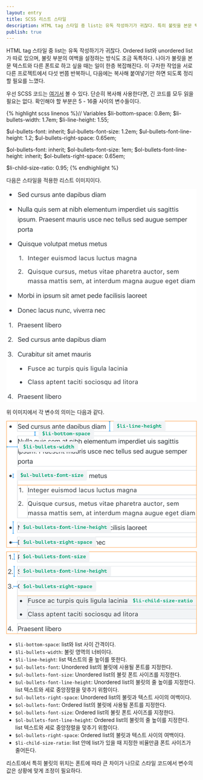 ```yaml
---
layout: entry
title: SCSS 리스트 스타일
description: HTML tag 스타일 중 list는 유독 작성하기가 귀찮다. 특히 불릿을 본문 텍스트와 다른 폰트로 하고 싶을때 일이 복잡해진다. 이를 쉽게 몇가지 변수만 조정하면 쓸 수 있도록 SCSS 코드를 써보았다.
publish: true
---
```


HTML tag 스타일 중 list는 유독 작성하기가 귀찮다. Ordered list와 unordered list가 따로 있으며, 불릿 부분의 여백을 설정하는 방식도 조금 독특하다. 나아가 불릿을 본문 텍스트와 다른 폰트로 하고 싶을 때는 일이 한층 복잡해진다. 이 구차한 작업을 서로 다른 프로젝트에서 다섯 번쯤 반복하니, 다음에는 복사해 붙여넣기만 하면 되도록 정리할 필요를 느꼈다. 

우선 SCSS 코드는 [여기서](https://gist.github.com/yeun/d824fc7b04b756508f4b0143535cec30) 볼 수 있다. 단순히 복사해 사용한다면, 긴 코드를 모두 읽을 필요는 없다. 확인해야 할 부분은 5 - 16줄 사이의 변수들이다.

{% highlight scss linenos %}// Variables
$li-bottom-space: 0.8em;
$li-bullets-width: 1.7em;
$li-line-height: 1.55;

$ul-bullets-font: inherit;
$ul-bullets-font-size: 1.2em;
$ul-bullets-font-line-height: 1.2;
$ul-bullets-right-space: 0.65em;

$ol-bullets-font: inherit;
$ol-bullets-font-size: 1em;
$ol-bullets-font-line-height: inherit;
$ol-bullets-right-space: 0.65em;

$li-child-size-ratio: 0.95;
{% endhighlight %}

다음은 스타일을 적용한 리스트 이미지이다.

<img src="/images/2016-12-22/list.png" style="width: 608px;">

위 이미지에서 각 변수의 의미는 다음과 같다.

<img src="/images/2016-12-22/list-variables.png" style="width: 608px;">

- `$li-bottom-space`: list와 list 사이 간격이다.
- `$li-bullets-width`: 불릿 영역의 너비이다.
- `$li-line-height`: list 텍스트의 줄 높이를 뜻한다.
- `$ul-bullets-font`: Unordered list의 불릿에 사용될 폰트를 지정한다.
- `$ul-bullets-font-size`: Unordered list의 불릿 폰트 사이즈를 지정한다.
- `$ul-bullets-font-line-height`: Unordered list의 불릿의 줄 높이를 지정한다. list 텍스트와 세로 중앙정렬을 맞추기 위함이다.
- `$ul-bullets-right-space`: Unordered list의 불릿과 텍스트 사이의 여백이다.
- `$ol-bullets-font`: Ordered list의 불릿에 사용될 폰트를 지정한다.
- `$ol-bullets-font-size`: Ordered list의 불릿 폰트 사이즈를 지정한다.
- `$ol-bullets-font-line-height`: Ordered list의 불릿의 줄 높이를 지정한다. list 텍스트와 세로 중앙정렬을 맞추기 위함이다.
- `$ol-bullets-right-space`: Ordered list의 불릿과 텍스트 사이의 여백이다.
- `$li-child-size-ratio`: list 안에 list가 있을 때 지정한 비율만큼 폰트 사이즈가 줄어든다.

리스트에서 특히 불릿의 위치는 폰트에 따라 큰 차이가 나므로 스타일 코드에서 변수의 값은 상황에 맞게 조정이 필요하다.















